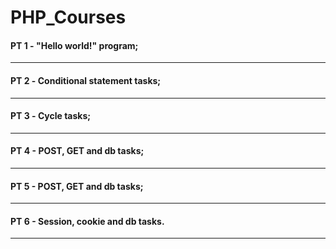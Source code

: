 # PHP_Courses

#### PT 1 - "Hello world!" program;
----------------------------------------
#### PT 2 - Сonditional statement tasks;
----------------------------------------
#### PT 3 - Сycle tasks;
----------------------------------------
#### PT 4 - POST, GET and db tasks;
----------------------------------------
#### PT 5 - POST, GET and db tasks;
----------------------------------------
#### PT 6 - Session, cookie and db tasks.
----------------------------------------
